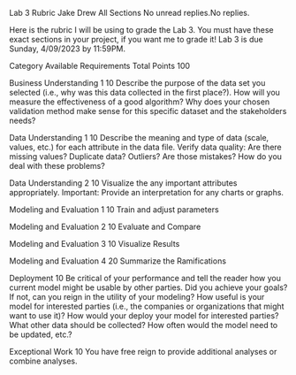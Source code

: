 Lab 3 Rubric
Jake Drew
All Sections
No unread replies.No replies.


Here is the rubric I will be using to grade the Lab 3.  You must have these exact sections in your project, if you want me to grade it!  Lab 3 is due Sunday, 4/09/2023 by 11:59PM.

 

Category 	Available 	Requirements 
Total Points 	100


Business Understanding 1	10	Describe the purpose of the data set you selected (i.e., why was this data collected in the first place?). How will you measure the effectiveness of a good algorithm? Why does your chosen validation method make sense for this specific dataset and the stakeholders needs?


Data Understanding 1	10	Describe the meaning and type of data (scale, values, etc.) for each attribute in the data file. Verify data quality: Are there missing values? Duplicate data? Outliers? Are those mistakes? How do you deal with these problems?


Data Understanding 2	10	Visualize the any important attributes appropriately. Important: Provide an interpretation for any charts or graphs.


Modeling and Evaluation 1	10	Train and adjust parameters


Modeling and Evaluation 2	10	Evaluate and Compare


Modeling and Evaluation 3	10	Visualize Results


Modeling and Evaluation 4	20	Summarize the Ramifications


Deployment 	10	Be critical of your performance and tell the reader how you current model might be usable by other parties. Did you achieve your goals? If not, can you reign in the utility of your modeling? How useful is your model for interested parties (i.e., the companies or organizations that might want to use it)? How would your deploy your model for interested parties? What other data should be collected? How often would the model need to be updated, etc.?


Exceptional Work	10	You have free reign to provide additional analyses or combine analyses.
